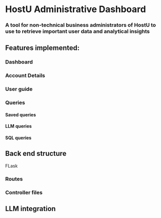 # HostU Administrative Dashboard
### A tool for non-technical business administrators of HostU to use to retrieve important user data and analytical insights 

## Features implemented:
### Dashboard
### Account Details
### User guide
### Queries
#### Saved queries
#### LLM queries
#### SQL queries

## Back end structure
FLask
### Routes
### Controller files

## LLM integration
